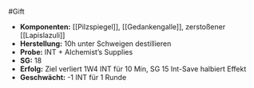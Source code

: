 #Gift
- **Komponenten:** [[Pilzspiegel]], [[Gedankengalle]], zerstoßener [[Lapislazuli]]
- **Herstellung:** 10h unter Schweigen destillieren
- **Probe:** INT + Alchemist’s Supplies
- **SG:** 18
- **Erfolg:** Ziel verliert 1W4 INT für 10 Min, SG 15 Int-Save halbiert Effekt
- **Geschwächt:** -1 INT für 1 Runde
